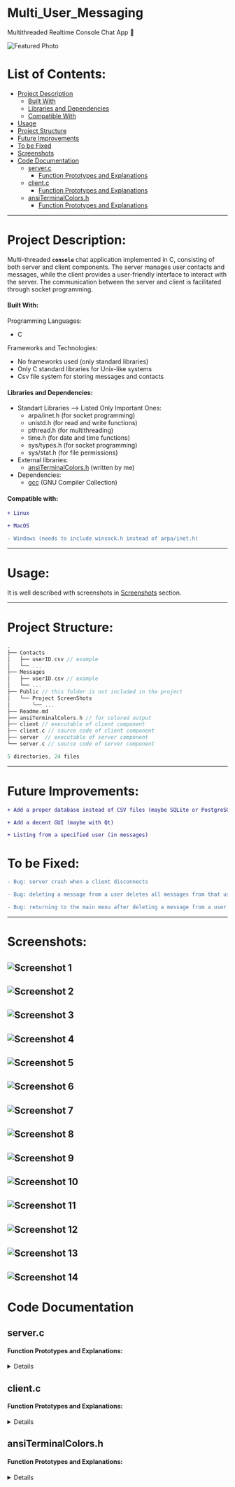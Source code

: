 # Multi_User_Messaging 
 Multithreaded Realtime Console Chat App 💬
 
![Featured Photo](./Public/Project%20ScreenShots/12.png)

# List of Contents:
- [Project Description](#project-description)
   - [Built With](#built-with)
   - [Libraries and Dependencies](#libraries-and-dependencies)
   - [Compatible With](#compatible-with)
- [Usage](#usage)
- [Project Structure](#project-structure)
- [Future Improvements](#future-improvements)
- [To be Fixed](#to-be-fixed)
- [Screenshots](#screenshots)
- [Code Documentation](#code-documentation)
  - [server.c](#serverc)
    - [Function Prototypes and Explanations](#function-prototypes-and-explanations)
  - [client.c](#clientc)
    - [Function Prototypes and Explanations](#function-prototypes-and-explanations-1)
   - [ansiTerminalColors.h](#ansiterminalcolorsh)
      - [Function Prototypes and Explanations](#function-prototypes-and-explanations-2)

---
# Project Description:
Multi-threaded **`console`** chat application implemented in C, consisting of both server and client components. The server manages user contacts and messages, while the client provides a user-friendly interface to interact with the server. The communication between the server and client is facilitated through socket programming.

#### Built With:

Programming Languages:
- C

Frameworks and Technologies:
- No frameworks used (only standard libraries)
- Only C standard libraries for Unix-like systems
- Csv file system for storing messages and contacts


#### Libraries and Dependencies:

- Standart Libraries --> Listed Only Important Ones:
   - arpa/inet.h (for socket programming)
   - unistd.h (for read and write functions)
   - pthread.h (for multithreading)
   - time.h (for date and time functions)
   - sys/types.h (for socket programming)
   - sys/stat.h (for file permissions)
- External libraries:
   - [ansiTerminalColors.h](./ansiTerminalColors.h) (written by me)
- Dependencies:
   - [gcc](https://gcc.gnu.org/) (GNU Compiler Collection)

#### Compatible with:
```diff
+ Linux

+ MacOS

- Windows (needs to include winsock.h instead of arpa/inet.h)
```

---

# Usage:
It is well described with screenshots in [Screenshots](#screenshots) section.

---

# Project Structure:

```c
.
├── Contacts
│   ├── userID.csv // example
│   └── ...
├── Messages
│   ├── userID.csv // example
│   └── ...
├── Public // this folder is not included in the project
│   └── Project ScreenShots
│       └── ...
├── Readme.md
├── ansiTerminalColors.h // for colored output
├── client // executable of client component
├── client.c // source code of client component
├── server  // executable of server component
└── server.c // source code of server component

5 directories, 24 files
```

---

# Future Improvements:
```diff
+ Add a proper database instead of CSV files (maybe SQLite or PostgreSQL)

+ Add a decent GUI (maybe with Qt)

+ Listing from a specified user (in messages)
```

# To be Fixed:
```diff
- Bug: server crash when a client disconnects

- Bug: deleting a message from a user deletes all messages from that user

- Bug: returning to the main menu after deleting a message from a user returns to the same menu
```

---

# Screenshots:

![Screenshot 1](./Public/Project%20ScreenShots/0.png)
---
![Screenshot 2](./Public/Project%20ScreenShots/1.png)
---
![Screenshot 3](./Public/Project%20ScreenShots/2.png)
---
![Screenshot 4](./Public/Project%20ScreenShots/3.png)
---
![Screenshot 5](./Public/Project%20ScreenShots/4.png)
---
![Screenshot 6](./Public/Project%20ScreenShots/5.png)
---
![Screenshot 7](./Public/Project%20ScreenShots/6.png)
---
![Screenshot 8](./Public/Project%20ScreenShots/7.png)
---
![Screenshot 9](./Public/Project%20ScreenShots/8.png)
---
![Screenshot 10](./Public/Project%20ScreenShots/9.png)
---
![Screenshot 11](./Public/Project%20ScreenShots/10.png)
---
![Screenshot 12](./Public/Project%20ScreenShots/11.png)
---
![Screenshot 13](./Public/Project%20ScreenShots/12.png)
---
![Screenshot 14](./Public/Project%20ScreenShots/13.png)
---

# Code Documentation

## server.c

#### Function Prototypes and Explanations:

<details>

1. Handler function for each client thread

   ```c 
   void *handleClient(void *arg)
   ```
   This function runs in a separate thread for each connected client. It handles incoming messages from the client, interprets user input, and performs corresponding actions.

   |  |  |
   | - | - |
   | Input | void *arg (client socket) |
   | Output | None |

---

2. Getter function for the current date and time

   ```c 
   Date getCurrentDateAndTime()
   ```
   This function retrieves the current date and time and returns it as a `Date` structure.

   |  |  |
   | - | - |
   | Input | None |
   | Output | Date (structure) |

---

3. Response function for listing contacts

   ```c 
   void listContacts(char *userID, int client_socket)
   ```
   This function reads the user's contacts from a CSV file and sends them to the client.

   |  |  |
   | - | - |
   | Input | char *userID, int client_socket |
   | Output | Sends a list of contacts to the client |

---

4. Response function for listing messages from a user

   ```c 
   void listMessagesFromUser(char *userID, Message message, int client_socket)
   ```
   This function reads messages from a CSV file, filters them based on the specified user, and sends the result to the client.

   |  |  |
   | - | - |
   | Input | char *userID, Message message, int client_socket |
   | Output | Sends messages from a specified user to the client |

---

5. Response function for deleting a message

   ```c 
   void deleteMessage(char *userID, Message message, int client_socket)
   ```
   This function deletes a specified message from the user's message history and sends a confirmation or error message to the client.

   |  |  |
   | - | - |
   | Input | char *userID, Message message, int client_socket |
   | Output | Sends a confirmation or error message to the client |

---

6. Response function for adding a user

   ```c 
   void addUser(char *userID, Message message, int client_socket)
   ```
   This function adds a user to the contact list and sends a confirmation message to the client.

   |  |  |
   | - | - |
   | Input | char *userID, Message message, int client_socket |
   | Output | Sends a confirmation message to the client |

---

7. Response function for deleting a user

   ```c 
   void deleteUser(char *userID, Message message, int client_socket)
   ```
   This function deletes a specified user from the contact list and sends a confirmation or error message to the client.

   |  |  |
   | - | - |
   | Input | char *userID, Message message, int client_socket |
   | Output | Sends a confirmation or error message to the client |

---

8. Response function for sending a message

   ```c 
   void sendMessage(char *userID, Message message, int client_socket)
   ```
   This function sends a message from the user to another user, updating the recipient's message history.

   |  |  |
   | - | - |
   | Input | char *userID, Message message, int client_socket |
   | Output | Sends a confirmation message to the client |

---

9. Response function for checking messages

   ```c 
   void checkMessages(char *userID, int client_socket)
   ```
   This function reads the user's messages from a CSV file and sends them to the client.

   |  |  |
   | - | - |
   | Input | char *userID, int client_socket |
   | Output | Sends a list of messages to the client |

---

10. Function for sorting messages in a CSV file

    ```c 
    void sortTheCSVFileAccordingToDate(char *messagesCSVPath)
    ```
    This function sorts the messages in a CSV file based on their dates.

    |  |  |
    | - | - |
    | Input | char *messagesCSVPath |
    | Output | None |

---

11. Function for comparing two dates

    ```c 
    int compareDates(const Date *date1, const Date *date2)
    ```
    This function compares two date structures and returns the result.

    |  |  |
    | - | - |
    | Input | const Date *date1, const Date *date2 |
    | Output | Returns an integer (comparison result) |

---

12. Function for creating CSV files if they don't exist

    ```c 
    void createCSVIfNotExists(char *userID)
    ```
    This function creates contacts and messages CSV files if they don't exist for the given user.

    |  |  |
    | - | - |
    | Input | char *userID |
    | Output | None |

---

</details>

## client.c

#### Function Prototypes and Explanations:

<details>

1. Function for displaying the menu

   ```c 
   void displayMenu()
   ```
   This function displays the menu options for the user.

   |  |  |
   | - | - |
   | Input | None |
   | Output | None |

---

2. Request function for sending a message to the server

   ```c 
   void sendMessageToServer(int client_socket, char *userID)
   ```
   This function takes user input for sending a message, constructs a `Message` structure, and sends it to the server.

   |  |  |
   | - | - |
   | Input | int client_socket, char *userID |
   | Output | Sends a message to the server |

---

3. Request function for receiving messages from the server

   ```c 
   void receiveMessagesFromServer(int client_socket, char *userID)
   ```
   This function receives and displays messages from the server.

   |  |  |
   | - | - |
   | Input | int client_socket, char *userID |
   | Output | Displays messages received from the server |

---

4. Request function for adding a user to the contacts list

   ```c 
   void addUserToContacts(int client_socket, char *userID)
   ```
   This function takes user input for adding a contact, constructs a `Message` structure, and sends it to the server.

   |  |  |
   | - | - |
   | Input | int client_socket, char *userID |
   | Output | Adds a user to the contacts list |

---

5. Request function for deleting a user from the contacts list

   ```c 
   void deleteUserFromContacts(int client_socket, char *userID)
   ```
   This function takes user input for deleting a contact, constructs a `Message` structure, and sends it to the server.

   |  |  |
   | - | - |
   | Input | int client_socket, char *userID |
   | Output | Deletes a user from the contacts list |

---

6. Request function for displaying the list of contacts

   ```c 
   void displayContacts(int client_socket, char *userID)
   ```
   This function requests and displays the list of contacts from the server.

   |  |  |
   | - | - |
   | Input | int client_socket, char *userID |
   | Output | Displays the list of contacts |

---

7. Request function for displaying messages from a specified user

   ```c 
   void displayMessagesFromUser(int client_socket, char *userID)
   ```
   This function takes user input for a specified user, constructs a `Message` structure, sends it to the server, and displays the response.

   |  |  |
   | - | - |
   | Input | int client_socket, char *userID |
   | Output | Displays messages from a specified user |

---

8. Request function for deleting a message from a specified user

   ```c 
   void deleteMessageFromUser(int client_socket, char *userID)
   ```
   This function takes user input for a specified user and message, constructs a `Message` structure, sends it to the server, and displays the response.

   |  |  |
   | - | - |
   | Input | int client_socket, char *userID |
   | Output | Deletes a message from a specified user |

---

9. Function for clearing the console screen

   ```c 
   void clearScreen()
   ```
   This function clears the console screen.

   |  |  |
   | - | - |
   | Input | None |
   | Output | None |

---
</details>

## ansiTerminalColors.h

#### Function Prototypes and Explanations:

<details>

0. Macro function for printing colored text to the console

   ```c 
   // XXX is the color name
   #define LogXXX(x) printf(ANSI_COLOR_XXX x ANSI_COLOR_RESET)
   ```
   This function prints colored text to the console.

   |  |  |
   | - | - |
   | Input | char *text, char *color |
   | Output | None |

---
</details>